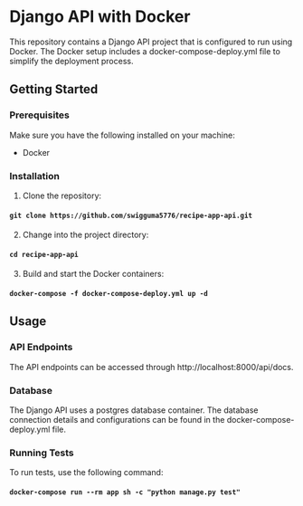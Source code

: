 # Django API with Docker
This repository contains a Django API project that is configured to run using Docker. The Docker setup includes a docker-compose-deploy.yml file to simplify the deployment process.


## Getting Started
### Prerequisites
Make sure you have the following installed on your machine:

- Docker

### Installation
1. Clone the repository:
####   `git clone https://github.com/swigguma5776/recipe-app-api.git`



2. Change into the project directory:
####   `cd recipe-app-api`



3. Build and start the Docker containers:
####   `docker-compose -f docker-compose-deploy.yml up -d`


## Usage
### API Endpoints
The API endpoints can be accessed through http://localhost:8000/api/docs.

### Database
The Django API uses a postgres database container. The database connection details and configurations can be found in the docker-compose-deploy.yml file.

### Running Tests
To run tests, use the following command:
####   `docker-compose run --rm app sh -c "python manage.py test"`

